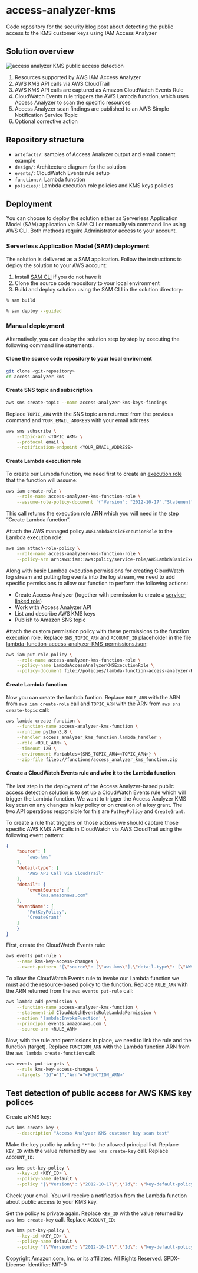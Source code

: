 # access-analyzer-kms

Code repository for the security blog post about detecting the public access to the KMS customer keys using IAM Access Analyzer

## Solution overview

![access analyzer KMS public access detection](design/access-analyzer.drawio.svg)

1. Resources supported by AWS IAM Access Analyzer
2. AWS KMS API calls via AWS CloudTrail 
3. AWS KMS API calls are captured as Amazon CloudWatch Events Rule 
4. CloudWatch Events rule triggers the AWS Lambda function, which uses Access Analyzer to scan the specific resources
5. Access Analyzer scan findings are published to an AWS Simple Notification Service Topic
6. Optional corrective action

## Repository structure
- `artefacts/`: samples of Access Analyzer output and email content example  
- `design/`: Architecture diagram for the solution
- `events/`: CloudWatch Events rule setup
- `functions/`: Lambda function
- `policies/`: Lambda execution role policies and KMS keys policies

## Deployment
You can choose to deploy the solution either as Serverless Application Model (SAM) application via SAM CLI or manually via command line using AWS CLI.
Both methods require Administrator access to your account.

### Serverless Application Model (SAM) deployment
The solution is delivered as a SAM application. Follow the instructions to deploy the solution to your AWS account:

1. Install [SAM CLI](https://docs.aws.amazon.com/serverless-application-model/latest/developerguide/serverless-sam-cli-install.html) if you do not have it
2. Clone the source code repository to your local environment
3. Build and deploy solution using the SAM CLI in the solution directory:
```bash
% sam build
```
```bash
% sam deploy --guided
```

### Manual deployment
Alternatively, you can deploy the solution step by step by executing the following command line statements.

#### Clone the source code repository to your local enviroment
```bash
git clone <git-repository>
cd access-analyzer-kms
```

#### Create SNS topic and subscription
```bash
aws sns create-topic --name access-analyzer-kms-keys-findings
```

Replace `TOPIC_ARN` with the SNS topic arn returned from the previous command and `YOUR_EMAIL_ADDRESS` with your email address
```bash
aws sns subscribe \
    --topic-arn <TOPIC_ARN> \
    --protocol email \
    --notification-endpoint <YOUR_EMAIL_ADDRESS>
```

#### Create Lambda execution role  
To create our Lambda function, we need first to create an [execution role](https://docs.aws.amazon.com/lambda/latest/dg/lambda-intro-execution-role.html) that the function will assume:

```bash
aws iam create-role \
    --role-name access-analyzer-kms-function-role \
    --assume-role-policy-document '{"Version": "2012-10-17","Statement": [{ "Effect": "Allow", "Principal": {"Service": "lambda.amazonaws.com"}, "Action": "sts:AssumeRole"}]}'
```

This call returns the execution role ARN which you will need in the step “Create Lambda function”.

Attach the AWS managed policy `AWSLambdaBasicExecutionRole` to the Lambda execution role:

```bash
aws iam attach-role-policy \
    --role-name access-analyzer-kms-function-role \
    --policy-arn arn:aws:iam::aws:policy/service-role/AWSLambdaBasicExecutionRole
```

Along with basic Lambda execution permissions for creating CloudWatch log stream and putting log events into the log stream, we need to add specific permissions to allow our function to perform the following actions:
-	Create Access Analyzer (together with permission to create a [service-linked role](https://docs.aws.amazon.com/IAM/latest/UserGuide/id_roles_terms-and-concepts.html#iam-term-service-linked-role))
-	Work with Access Analyzer API
-	List and describe AWS KMS keys
-	Publish to Amazon SNS topic

Attach the custom permission policy with these permissions to the function execution role. Replace `SNS_TOPIC_ARN` and `ACCOUNT_ID` placeholder in the file [lambda-function-access-analyzer-KMS-permissions.json](policies/lambda-function-access-analyzer-KMS-permissions.json):
```bash
aws iam put-role-policy \
    --role-name access-analyzer-kms-function-role \
    --policy-name LambdaAccessAnalyzerKMSExecutionRole \
    --policy-document file://policies/lambda-function-access-analyzer-KMS-permissions.json
```

#### Create Lambda function
Now you can create the lambda funtion.
Replace `ROLE_ARN` with the ARN from `aws iam create-role` call and `TOPIC_ARN` with the ARN from `aws sns create-topic` call:
```bash
aws lambda create-function \
    --function-name access-analyzer-kms-function \
    --runtime python3.8 \
    --handler access_analyzer_kms_function.lambda_handler \
    --role <ROLE_ARN> \
    --timeout 120 \
    --environment Variables={SNS_TOPIC_ARN=<TOPIC_ARN>} \
    --zip-file fileb://functions/access_analyzer_kms_function.zip
```

#### Create a CloudWatch Events rule and wire it to the Lambda function
The last step in the deployment of the Access Analyzer-based public access detection solution is to set up a CloudWatch Events rule which will trigger the Lambda function.
We want to trigger the Access Analyzer KMS key scan on any changes in key policy or on creation of a key grant.
The two API operations responsible for this are `PutKeyPolicy` and `CreateGrant`.

To create a rule that triggers on those actions we should capture those specific AWS KMS API calls in CloudWatch via AWS CloudTrail using the following event pattern:
```json
{
    "source": [
        "aws.kms"
    ],
    "detail-type": [
        "AWS API Call via CloudTrail"
    ],
    "detail": {
        "eventSource": [
            "kms.amazonaws.com"
    ],
    "eventName": [
        "PutKeyPolicy",
        "CreateGrant"
    ]
    }
}
```

First, create the CloudWatch Events rule:
```bash
aws events put-rule \
    --name kms-key-access-changes \
    --event-pattern "{\"source\": [\"aws.kms\"],\"detail-type\": [\"AWS API Call via CloudTrail\"],\"detail\": {\"eventSource\": [\"kms.amazonaws.com\"],\"eventName\": [\"PutKeyPolicy\",\"CreateGrant\"]}}" 
```

To allow the CloudWatch Events rule to invoke our Lambda function we must add the resource-based policy to the function. Replace `RULE_ARN` with the ARN returned from the `aws events put-rule` call:
```bash
aws lambda add-permission \
    --function-name access-analyzer-kms-function \
    --statement-id CloudWatchEventsRuleLambdaPermission \
    --action 'lambda:InvokeFunction' \
    --principal events.amazonaws.com \
    --source-arn <RULE_ARN>
```

Now, with the rule and permissions in place, we need to link the rule and the function (target). Replace `FUNCTION_ARN` with the Lambda function ARN from the `aws lambda create-function` call:
```bash
aws events put-targets \
    --rule kms-key-access-changes \
    --targets "Id"="1","Arn"="<FUNCTION_ARN>"
```

## Test detection of public access for AWS KMS key polices
Create a KMS key:
```bash
aws kms create-key \
    --description "Access Analyzer KMS customer key scan test"
```

Make the key public by adding `"*"` to the allowed principal list. Replace `KEY_ID` with the value returned by `aws kms create-key` call. Replace `ACCOUNT_ID`:
```bash
aws kms put-key-policy \
    --key-id <KEY_ID> \
    --policy-name default \
    --policy "{\"Version\": \"2012-10-17\",\"Id\": \"key-default-policy\",\"Statement\": [{\"Sid\": \"Enable IAM User Permissions\",\"Effect\": \"Allow\",\"Principal\": {\"AWS\": [\"arn:aws:iam::ACCOUNT_ID:root\",\"*\"]},\"Action\": \"kms:*\",\"Resource\": \"*\"}]}"
```

Check your email. You will receive a notification from the Lambda function about public access to your KMS key.

Set the policy to private again. Replace `KEY_ID` with the value returned by `aws kms create-key` call. Replace `ACCOUNT_ID`:
```bash
aws kms put-key-policy \
    --key-id <KEY_ID> \
    --policy-name default \
    --policy "{\"Version\": \"2012-10-17\",\"Id\": \"key-default-policy\",\"Statement\": [{\"Sid\": \"Enable IAM User Permissions\",\"Effect\": \"Allow\",\"Principal\": {\"AWS\": [\"arn:aws:iam::906545278380:root\"]},\"Action\": \"kms:*\",\"Resource\": \"*\"}]}"
```





Copyright Amazon.com, Inc. or its affiliates. All Rights Reserved.
SPDX-License-Identifier: MIT-0